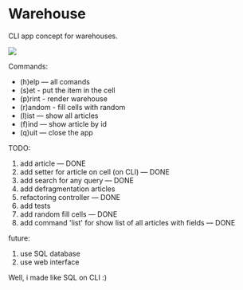 # Warehouse
CLI app concept for warehouses.

![](https://im4.ezgif.com/tmp/ezgif-4-193b86edddad.gif)

Commands:
- (h)elp — all comands
- (s)et - put the item in the cell
- (p)rint - render warehouse
- (r)andom - fill cells with random
- (l)ist — show all articles
- (f)ind — show article by id
- (q)uit — close the app

TODO:
1. add article — DONE
2. add setter for article on cell (on CLI) — DONE
3. add search for any query — DONE
4. add defragmentation articles
5. refactoring controller — DONE
6. add tests
7. add random fill cells — DONE
8. add command 'list' for show list of all articles with fields — DONE

future:
1. use SQL database
2. use web interface

Well, i made like SQL on CLI :)
